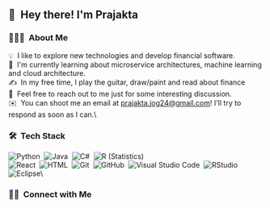 ## 👋 &nbsp;Hey there! I'm Prajakta 

### 👨🏻‍💻 &nbsp;About Me

<!--
**prajaktaajog/prajaktaajog** is a ✨ _special_ ✨ repository because its `README.md` (this file) appears on your GitHub profile.

Here are some ideas to get you started:

- 🔭 I’m currently working on ...
- 🌱 I’m currently learning ...
- 👯 I’m looking to collaborate on ...
- 🤔 I’m looking for help with ...
- 💬 Ask me about ...
- 📫 How to reach me: ...
- 😄 Pronouns: ...
- ⚡ Fun fact: ...
-->


💡 &nbsp;I like to explore new technologies and develop financial software.\
🌱 &nbsp;I'm currently learning about microservice architectures, machine learning and cloud architecture.\
✍️ &nbsp;In my free time, I play the guitar, draw/paint and read about finance\
💬 &nbsp;Feel free to reach out to me just for some interesting discussion.\
✉️ &nbsp;You can shoot me an email at prajakta.jog24@gmail.com! I'll try to respond as soon as I can.\

### 🛠 &nbsp;Tech Stack

![Python](https://img.shields.io/badge/-Python-333333?style=flat&logo=python)&nbsp;
![Java](https://img.shields.io/badge/-Java-333333?style=flat&logo=Java&logoColor=FFA518)&nbsp;
![C#](https://img.shields.io/badge/c%23-%23239120.svg?style=for-the-badge&logo=c-sharp&logoColor=white)&nbsp;
![R (Statistics)](https://img.shields.io/badge/-R-333333?style=flat&logo=R&logoColor=276DC3)\
![React](https://img.shields.io/badge/-React-333333?style=flat&logo=react)&nbsp;
![HTML](https://img.shields.io/badge/-HTML-333333?style=flat&logo=HTML5)&nbsp;
![Git](https://img.shields.io/badge/-Git-333333?style=flat&logo=git)&nbsp;
![GitHub](https://img.shields.io/badge/-GitHub-333333?style=flat&logo=github)&nbsp;
![Visual Studio Code](https://img.shields.io/badge/-Visual%20Studio%20Code-333333?style=flat&logo=visual-studio-code&logoColor=007ACC)&nbsp;
![RStudio](https://img.shields.io/badge/-RStudio-333333?style=flat&logo=rstudio)&nbsp;
![Eclipse](https://img.shields.io/badge/-Eclipse-333333?style=flat&logo=eclipse-ide&logoColor=2C2255)\

### 🤝🏻 &nbsp;Connect with Me

<p align="center">
<a href="https://linkedin.com/in/prajaka-jog"></a>
<a href="mailto:prajakta.jog24@gmail.com"></a>
</p>
